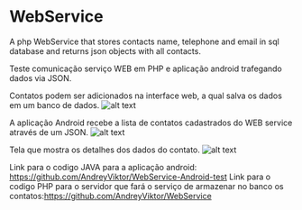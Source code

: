 # WebService
A php WebService that stores contacts name, telephone and email in sql database and returns json objects with all contacts.

Teste comunicação serviço WEB em PHP e aplicação android trafegando dados via JSON.

Contatos podem ser adicionados na interface web, a qual salva os dados em um banco de dados.
![alt text](https://github.com/AndreyViktor/WebService-Android-test/blob/master/CadastroContatoWebService.png)

A aplicação Android recebe a lista de contatos cadastrados do WEB service através de um JSON.
![alt text](https://github.com/AndreyViktor/WebService-Android-test/blob/master/ListaContatos.jpeg)

Tela que mostra os detalhes dos dados do contato.
![alt text](https://github.com/AndreyViktor/WebService-Android-test/blob/master/TelaDetalhes.jpeg)

Link para o codigo JAVA para a aplicação android: https://github.com/AndreyViktor/WebService-Android-test
Link para o codigo PHP para o servidor que fará o serviço de armazenar no banco os contatos:https://github.com/AndreyViktor/WebService

